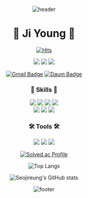 <div align="center">

<!-- 타이핑 글씨 -->
<!--[![Typing SVG](https://readme-typing-svg.herokuapp.com/?color=4f4f4f&lines=Thank+you+for+visiting!&font=Caveat&size=40)](https://git.io/typing-svg)-->

<!-- header -->

<!-- upside wave -->
![header](https://capsule-render.vercel.app/api?type=waving&color=0:e7b5d4,60:a991e2,100:9eefce&text=&animation=fadeIn&fontSize=40&fontAlignY=50&fontAlign=67&height=150&fontColor=4c444f)

# 🌿 Ji Young 🌿

<!-- hits -->
[![Hits](https://hits.seeyoufarm.com/api/count/incr/badge.svg?url=https%3A%2F%2Fgithub.com%2Fseojireung&count_bg=%2330BE52&title_bg=%23386236&icon=github.svg&icon_color=%23E7E7E7&title=Github&edge_flat=true)](https://hits.seeyoufarm.com)

<!-- blog etc -->
<a href="https://github.com/seojireung"><img src="https://img.shields.io/badge/- seojireung-181717?style=flat-square&logo=GitHub&logoColor=white&link=https://github.com/seojireung"/></a>  <a href="https://jygarden.tistory.com/"><img src="https://img.shields.io/badge/- TechBlog-000000?style=flat-square&logo=Tistory&logoColor=white&link=https://jygarden.tistory.com/"/></a>  <a href=""><img src="https://img.shields.io/badge/- Portfolio-000000?style=flat-square&logo=Notion&logoColor=white&link="/></a>
<!-- contact -->
[![Gmail Badge](https://img.shields.io/badge/Gmail-d14836?style=flat-square&logo=Gmail&logoColor=white&link=mailto:seojy1259@gmail.com)](mailto:seojy1259@gmail.com)  [![Daum Badge](https://img.shields.io/badge/-Daum%20Mail-1186ed?style=flat-square&logo=Minutemailer&logoColor=white&link=mailto:jiyeong5599@daum.net
)](mailto:jiyeong5599@daum.net)

### 💪 Skills 💪

<img src="https://img.shields.io/badge/Java-007396?style=flat-square&logo=java&logoColor=white"/>  <img src="https://img.shields.io/badge/HTML5-E34F26?style=flat-square&logo=html5&logoColor=white"/>  <img src="https://img.shields.io/badge/CSS3-1572B6?style=flat-square&logo=css3&logoColor=white"/>  <img src="https://img.shields.io/badge/JavaScript-F7DF1E?style=flat-square&logo=JavaScript&logoColor=white"/>  
<img src="https://img.shields.io/badge/Oracle-F80000?style=flat-square&logo=Oracle&logoColor=white"/>  <img src="https://img.shields.io/badge/Spring-6DB33F?style=flat-square&logo=Spring&logoColor=white"/>  <img src="https://img.shields.io/badge/Spring Boot-6DB33F?style=flat-square&logo=Spring Boot&logoColor=white"/>

### 🛠 Tools 🛠

<img src="https://img.shields.io/badge/Eclipse%20IDE-2C2255?style=flat-square&logo=Eclipse IDE&logoColor=white"/>  <img src="https://img.shields.io/badge/Visual%20Studio%20Code-007ACC?style=flat-square&logo=Visual Studio Code&logoColor=white"/>  <img src="https://img.shields.io/badge/Sourcetree-0052CC?style=flat-square&logo=Sourcetree&logoColor=white"/>

<!-- 백준티어 -->
[![Solved.ac Profile](http://mazassumnida.wtf/api/v2/generate_badge?boj=seo1259)](https://solved.ac/seo1259/)
<!-- languages -->
![Top Langs](https://github-readme-stats.vercel.app/api/top-langs/?username=seojireung)</br>
<!-- stats -->
![Seojireung's GitHub stats](https://github-readme-stats.vercel.app/api?username=seojireung&show_icons=true&theme=tokyonight)

<!--footer-->
<!-- downside wave -->
![footer](https://capsule-render.vercel.app/api?type=waving&color=0:9eefce,60:a991e2,100:e7b5d4&height=120&animation=fadeIn&section=footer&fontAlign=65&fontSize=40&fontColor=4c444f)

</div>
